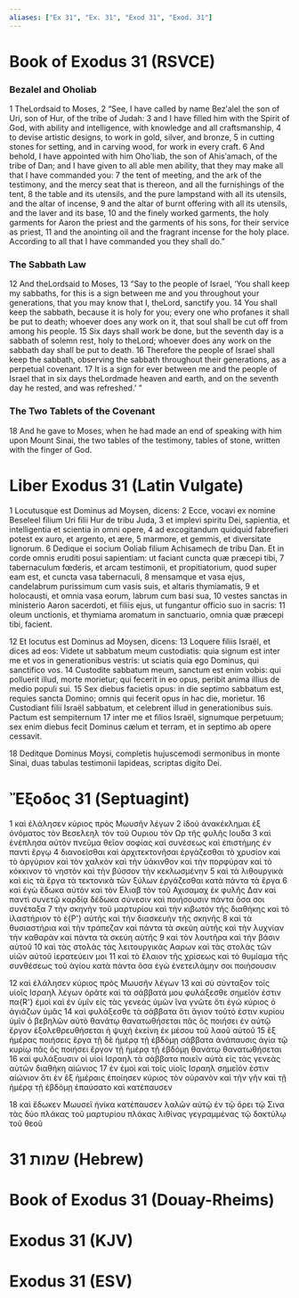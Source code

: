 ```yaml
---
aliases: ["Ex 31", "Ex. 31", "Exod 31", "Exod. 31"]
---
```



# Book of Exodus 31 (RSVCE)

### Bezalel and Oholiab
1 TheLordsaid to Moses,
2 “See, I have called by name Bezʹalel the son of Uri, son of Hur, of the tribe of Judah:
3 and I have filled him with the Spirit of God, with ability and intelligence, with knowledge and all craftsmanship,
4 to devise artistic designs, to work in gold, silver, and bronze,
5 in cutting stones for setting, and in carving wood, for work in every craft.
6 And behold, I have appointed with him Ohoʹliab, the son of Ahisʹamach, of the tribe of Dan; and I have given to all able men ability, that they may make all that I have commanded you:
7 the tent of meeting, and the ark of the testimony, and the mercy seat that is thereon, and all the furnishings of the tent,
8 the table and its utensils, and the pure lampstand with all its utensils, and the altar of incense,
9 and the altar of burnt offering with all its utensils, and the laver and its base,
10 and the finely worked garments, the holy garments for Aaron the priest and the garments of his sons, for their service as priest,
11 and the anointing oil and the fragrant incense for the holy place. According to all that I have commanded you they shall do.”
### The Sabbath Law
12 And theLordsaid to Moses,
13 “Say to the people of Israel, ‘You shall keep my sabbaths, for this is a sign between me and you throughout your generations, that you may know that I, theLord, sanctify you.
14 You shall keep the sabbath, because it is holy for you; every one who profanes it shall be put to death; whoever does any work on it, that soul shall be cut off from among his people.
15 Six days shall work be done, but the seventh day is a sabbath of solemn rest, holy to theLord; whoever does any work on the sabbath day shall be put to death.
16 Therefore the people of Israel shall keep the sabbath, observing the sabbath throughout their generations, as a perpetual covenant.
17 It is a sign for ever between me and the people of Israel that in six days theLordmade heaven and earth, and on the seventh day he rested, and was refreshed.’ ”
### The Two Tablets of the Covenant
18 And he gave to Moses, when he had made an end of speaking with him upon Mount Sinai, the two tables of the testimony, tables of stone, written with the finger of God.


# Liber Exodus 31 (Latin Vulgate)

1 Locutusque est Dominus ad Moysen, dicens:
2 Ecce, vocavi ex nomine Beseleel filium Uri filii Hur de tribu Juda,
3 et implevi spiritu Dei, sapientia, et intelligentia et scientia in omni opere,
4 ad excogitandum quidquid fabrefieri potest ex auro, et argento, et ære,
5 marmore, et gemmis, et diversitate lignorum.
6 Dedique ei socium Ooliab filium Achisamech de tribu Dan. Et in corde omnis eruditi posui sapientiam: ut faciant cuncta quæ præcepi tibi,
7 tabernaculum fœderis, et arcam testimonii, et propitiatorium, quod super eam est, et cuncta vasa tabernaculi,
8 mensamque et vasa ejus, candelabrum purissimum cum vasis suis, et altaris thymiamatis,
9 et holocausti, et omnia vasa eorum, labrum cum basi sua,
10 vestes sanctas in ministerio Aaron sacerdoti, et filiis ejus, ut fungantur officio suo in sacris:
11 oleum unctionis, et thymiama aromatum in sanctuario, omnia quæ præcepi tibi, facient.

12 Et locutus est Dominus ad Moysen, dicens:
13 Loquere filiis Israël, et dices ad eos: Videte ut sabbatum meum custodiatis: quia signum est inter me et vos in generationibus vestris: ut sciatis quia ego Dominus, qui sanctifico vos.
14 Custodite sabbatum meum, sanctum est enim vobis: qui polluerit illud, morte morietur; qui fecerit in eo opus, peribit anima illius de medio populi sui.
15 Sex diebus facietis opus: in die septimo sabbatum est, requies sancta Domino; omnis qui fecerit opus in hac die, morietur.
16 Custodiant filii Israël sabbatum, et celebrent illud in generationibus suis. Pactum est sempiternum
17 inter me et filios Israël, signumque perpetuum; sex enim diebus fecit Dominus cælum et terram, et in septimo ab opere cessavit.

18 Deditque Dominus Moysi, completis hujuscemodi sermonibus in monte Sinai, duas tabulas testimonii lapideas, scriptas digito Dei.


# Ἔξοδος 31 (Septuagint)

1 καὶ ἐλάλησεν κύριος πρὸς Μωυσῆν λέγων
2 ἰδοὺ ἀνακέκλημαι ἐξ ὀνόματος τὸν Βεσελεηλ τὸν τοῦ Ουριου τὸν Ωρ τῆς φυλῆς Ιουδα
3 καὶ ἐνέπλησα αὐτὸν πνεῦμα θεῖον σοφίας καὶ συνέσεως καὶ ἐπιστήμης ἐν παντὶ ἔργῳ
4 διανοεῖσθαι καὶ ἀρχιτεκτονῆσαι ἐργάζεσθαι τὸ χρυσίον καὶ τὸ ἀργύριον καὶ τὸν χαλκὸν καὶ τὴν ὑάκινθον καὶ τὴν πορφύραν καὶ τὸ κόκκινον τὸ νηστὸν καὶ τὴν βύσσον τὴν κεκλωσμένην
5 καὶ τὰ λιθουργικὰ καὶ εἰς τὰ ἔργα τὰ τεκτονικὰ τῶν ξύλων ἐργάζεσθαι κατὰ πάντα τὰ ἔργα
6 καὶ ἐγὼ ἔδωκα αὐτὸν καὶ τὸν Ελιαβ τὸν τοῦ Αχισαμαχ ἐκ φυλῆς Δαν καὶ παντὶ συνετῷ καρδίᾳ δέδωκα σύνεσιν καὶ ποιήσουσιν πάντα ὅσα σοι συνέταξα
7 τὴν σκηνὴν τοῦ μαρτυρίου καὶ τὴν κιβωτὸν τῆς διαθήκης καὶ τὸ ἱλαστήριον τὸ ἐ{P'} αὐτῆς καὶ τὴν διασκευὴν τῆς σκηνῆς
8 καὶ τὰ θυσιαστήρια καὶ τὴν τράπεζαν καὶ πάντα τὰ σκεύη αὐτῆς καὶ τὴν λυχνίαν τὴν καθαρὰν καὶ πάντα τὰ σκεύη αὐτῆς
9 καὶ τὸν λουτῆρα καὶ τὴν βάσιν αὐτοῦ
10 καὶ τὰς στολὰς τὰς λειτουργικὰς Ααρων καὶ τὰς στολὰς τῶν υἱῶν αὐτοῦ ἱερατεύειν μοι
11 καὶ τὸ ἔλαιον τῆς χρίσεως καὶ τὸ θυμίαμα τῆς συνθέσεως τοῦ ἁγίου κατὰ πάντα ὅσα ἐγὼ ἐνετειλάμην σοι ποιήσουσιν

12 καὶ ἐλάλησεν κύριος πρὸς Μωυσῆν λέγων
13 καὶ σὺ σύνταξον τοῖς υἱοῖς Ισραηλ λέγων ὁρᾶτε καὶ τὰ σάββατά μου φυλάξεσθε σημεῖόν ἐστιν πα{R'} ἐμοὶ καὶ ἐν ὑμῖν εἰς τὰς γενεὰς ὑμῶν ἵνα γνῶτε ὅτι ἐγὼ κύριος ὁ ἁγιάζων ὑμᾶς
14 καὶ φυλάξεσθε τὰ σάββατα ὅτι ἅγιον τοῦτό ἐστιν κυρίου ὑμῖν ὁ βεβηλῶν αὐτὸ θανάτῳ θανατωθήσεται πᾶς ὃς ποιήσει ἐν αὐτῷ ἔργον ἐξολεθρευθήσεται ἡ ψυχὴ ἐκείνη ἐκ μέσου τοῦ λαοῦ αὐτοῦ
15 ἓξ ἡμέρας ποιήσεις ἔργα τῇ δὲ ἡμέρᾳ τῇ ἑβδόμῃ σάββατα ἀνάπαυσις ἁγία τῷ κυρίῳ πᾶς ὃς ποιήσει ἔργον τῇ ἡμέρᾳ τῇ ἑβδόμῃ θανάτῳ θανατωθήσεται
16 καὶ φυλάξουσιν οἱ υἱοὶ Ισραηλ τὰ σάββατα ποιεῖν αὐτὰ εἰς τὰς γενεὰς αὐτῶν διαθήκη αἰώνιος
17 ἐν ἐμοὶ καὶ τοῖς υἱοῖς Ισραηλ σημεῖόν ἐστιν αἰώνιον ὅτι ἐν ἓξ ἡμέραις ἐποίησεν κύριος τὸν οὐρανὸν καὶ τὴν γῆν καὶ τῇ ἡμέρᾳ τῇ ἑβδόμῃ ἐπαύσατο καὶ κατέπαυσεν

18 καὶ ἔδωκεν Μωυσεῖ ἡνίκα κατέπαυσεν λαλῶν αὐτῷ ἐν τῷ ὄρει τῷ Σινα τὰς δύο πλάκας τοῦ μαρτυρίου πλάκας λιθίνας γεγραμμένας τῷ δακτύλῳ τοῦ θεοῦ


# 31 שמות (Hebrew)


# Book of Exodus 31 (Douay-Rheims)


# Exodus 31 (KJV)


# Exodus 31 (ESV)


